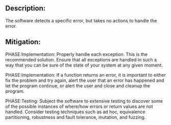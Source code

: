 ## Description:

The software detects a specific error, but takes no actions to handle the error.



## Mitigation:


PHASE:Implementation:
Properly handle each exception. This is the recommended solution. Ensure that all exceptions are handled in such a way that you can be sure of the state of your system at any given moment.

PHASE:Implementation:
If a function returns an error, it is important to either fix the problem and try again, alert the user that an error has happened and let the program continue, or alert the user and close and cleanup the program.

PHASE:Testing:
Subject the software to extensive testing to discover some of the possible instances of where/how errors or return values are not handled. Consider testing techniques such as ad hoc, equivalence partitioning, robustness and fault tolerance, mutation, and fuzzing.

